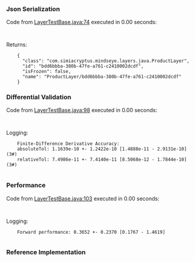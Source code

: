 ### Json Serialization
Code from [LayerTestBase.java:74](../../../../../../../../MindsEye/src/test/java/com/simiacryptus/mindseye/layers/LayerTestBase.java#L74) executed in 0.00 seconds: 
```java
  
```

Returns: 

```
    {
      "class": "com.simiacryptus.mindseye.layers.java.ProductLayer",
      "id": "bdd6bbba-380b-47fe-a761-c2410002dcdf",
      "isFrozen": false,
      "name": "ProductLayer/bdd6bbba-380b-47fe-a761-c2410002dcdf"
    }
```



### Differential Validation
Code from [LayerTestBase.java:98](../../../../../../../../MindsEye/src/test/java/com/simiacryptus/mindseye/layers/LayerTestBase.java#L98) executed in 0.00 seconds: 
```java
  
```
Logging: 
```
    Finite-Difference Derivative Accuracy:
    absoluteTol: 1.1639e-10 +- 1.2422e-10 [1.4888e-11 - 2.9131e-10] (3#)
    relativeTol: 7.4986e-11 +- 7.4140e-11 [8.5068e-12 - 1.7844e-10] (3#)
    
```

### Performance
Code from [LayerTestBase.java:103](../../../../../../../../MindsEye/src/test/java/com/simiacryptus/mindseye/layers/LayerTestBase.java#L103) executed in 0.00 seconds: 
```java
  
```
Logging: 
```
    Forward performance: 0.3652 +- 0.2370 [0.1767 - 1.4619]
    
```

### Reference Implementation
